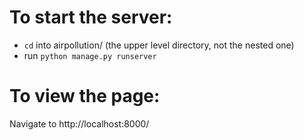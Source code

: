 # To start the server:
* `cd` into airpollution/ (the upper level directory, not the nested one)
* run `python manage.py runserver`

# To view the page:
Navigate to http://localhost:8000/